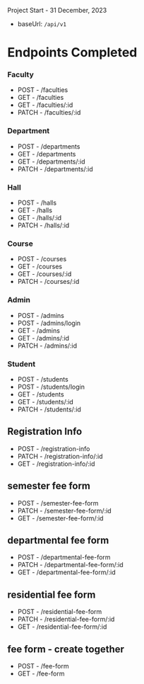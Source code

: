 Project Start - 31 December, 2023

- baseUrl: `/api/v1`

# Endpoints Completed

### Faculty

- POST - /faculties
- GET - /faculties
- GET - /faculties/:id
- PATCH - /faculties/:id

### Department

- POST - /departments
- GET - /departments
- GET - /departments/:id
- PATCH - /departments/:id

### Hall

- POST - /halls
- GET - /halls
- GET - /halls/:id
- PATCH - /halls/:id

### Course

- POST - /courses
- GET - /courses
- GET - /courses/:id
- PATCH - /courses/:id

### Admin

- POST - /admins
- POST - /admins/login
- GET - /admins
- GET - /admins/:id
- PATCH - /admins/:id

### Student

- POST - /students
- POST - /students/login
- GET - /students
- GET - /students/:id
- PATCH - /students/:id

## Registration Info

- POST - /registration-info
- PATCH - /registration-info/:id
- GET - /registration-info/:id

## semester fee form

- POST - /semester-fee-form
- PATCH - /semester-fee-form/:id
- GET - /semester-fee-form/:id

## departmental fee form

- POST - /departmental-fee-form
- PATCH - /departmental-fee-form/:id
- GET - /departmental-fee-form/:id

## residential fee form

- POST - /residential-fee-form
- PATCH - /residential-fee-form/:id
- GET - /residential-fee-form/:id

## fee form - create together

- POST - /fee-form
- GET - /fee-form
